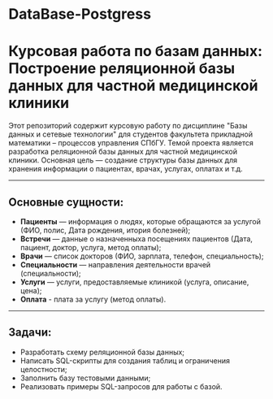 # DataBase-Postgress

# Курсовая работа по базам данных: Построение реляционной базы данных для частной медицинской клиники

Этот репозиторий содержит курсовую работу по дисциплине "Базы данных и сетевые технологии" для студентов факультета прикладной математики – процессов управления СПбГУ. Темой проекта является разработка реляционной базы данных для частной медицинской клиники. Основная цель — создание структуры базы данных для хранения информации о пациентах, врачах, услугах, оплатах и т.д.

---

## Основные сущности:

- **Пациенты** — информация о людях, которые обращаются за услугой (ФИО, полис, Дата рождения, итория болезней);
- **Встречи** — данные о назначенныха посещениях пациентов (Дата, пациент, доктор, услуга, метод оплаты);
- **Врачи** — список докторов (ФИО, зарплата, телефон, специальность);
- **Специальности** — направления деятельности врачей (специальности);
- **Услуги** — услуги, предоставляемые клиникой (услуга, описание, цена);
- **Оплата** - плата за услугу (метод оплаты).

---

## Задачи:

- Разработать схему реляционной базы данных;
- Написать SQL-скрипты для создания таблиц и ограничения целостности;
- Заполнить базу тестовыми данными;
- Реализовать примеры SQL-запросов для работы с базой.

